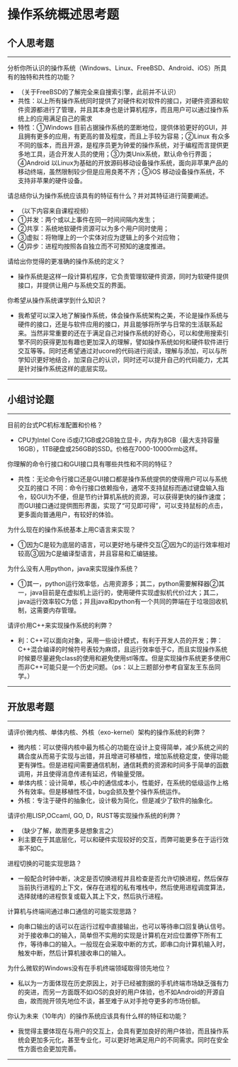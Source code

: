 # 操作系统概述思考题

## 个人思考题

---

分析你所认识的操作系统（Windows、Linux、FreeBSD、Android、iOS）所具有的独特和共性的功能？
- （关于FreeBSD的了解完全来自搜索引擎，此前并不认识）
- 共性：以上所有操作系统同时提供了对硬件和对软件的接口，对硬件资源和软件资源都进行了管理，并且其本身也是计算机程序，而且用户可以通过操作系统上的应用满足自己的需求
- 特性：①Windows 目前占据操作系统的垄断地位，提供体验更好的GUI，并且拥有更多的应用，有更高的普及程度，而且上手较为容易；②Linux 有众多不同的版本，而且开源，是程序员更为钟爱的操作系统，对于编程而言提供更多地工具，适合开发人员的使用；③为类Unix系统，默认命令行界面；④Android 以Linux为基础的开放源码移动设备操作系统，面向非苹果产品的移动终端，虽然限制较少但是应用良莠不齐；⑤iOS 移动设备操作系统，不支持非苹果的硬件设备。

>  

请总结你认为操作系统应该具有的特征有什么？并对其特征进行简要阐述。
- （以下内容来自课程视频）
- ①并发：两个或以上事件在同一时间间隔内发生；
- ②共享：系统地软硬件资源可以为多个用户同时使用；
- ③虚拟：将物理上的一个实体对应为逻辑上的多个对应物；
- ④异步：进程均按照各自独立而不可预知的速度推进。

>   

请给出你觉得的更准确的操作系统的定义？
- 操作系统是这样一段计算机程序，它负责管理软硬件资源，同时为软硬件提供接口，并提供让用户与系统交互的界面。

>   

你希望从操作系统课学到什么知识？
- 我希望可以深入地了解操作系统，体会操作系统架构之美，不论是操作系统与硬件的接口，还是与软件应用的接口，并且能够将所学与日常的生活联系起来。当然非常重要的还在于满足自己对操作系统的好奇心，可以和使用搜索引擎不同的获得更加有趣也更加深入的理解，譬如操作系统如何和硬件软件进行交互等等。同时还希望通过对ucore的代码进行阅读，理解与添加，可以与所学知识更好地结合，加深自己的认识，同时还可以提升自己的代码能力，尤其是针对操作系统这样的底层实现。

>   

---

## 小组讨论题

---

目前的台式PC机标准配置和价格？
- CPU为Intel Core i5或i7,1GB或2GB独立显卡，内存为8GB（最大支持容量16GB），1TB硬盘或256GB的SSD。价格在7000-10000rmb这样。

> 

你理解的命令行接口和GUI接口具有哪些共性和不同的特征？
- 共性：无论命令行接口还是GUI接口都是操作系统提供的使得用户可以与系统交互的接口
不同：命令行接口依赖指令，通常不支持鼠标而通过键盘输入指令，较GUI为不便，但是节约计算机系统的资源，可以获得更快的操作速度；而GUI接口通过提供图形界面，实现了“可见即可得”，可以支持鼠标的点击，更多面向普通用户，有较好的体验。
> 

为什么现在的操作系统基本上用C语言来实现？
- ①因为C是较为底层的语言，可以更好地与硬件交互②因为C的运行效率相对较高③因为C是编译型语言，并且容易和汇编链接。

>  

为什么没有人用python，java来实现操作系统？
- ①其一，python运行效率低，占用资源多；其二，python需要解释器②其一，java目前是在虚拟机上运行的，使用硬件实现虚拟机代价过大；其二，java运行效率较C为低；并且java和python有一个共同的弊端在于垃圾回收机制，这需要内存管理。

>  

请评价用C++来实现操作系统的利弊？
- 利：C++可以面向对象，采用一些设计模式，有利于开发人员的开发；弊：C++混合编译的时候符号表较为麻烦，且运行效率低于C，而且实现操作系统时候要尽量避免class的使用和避免使用stl等库。但是实现操作系统更多使用C而非C++可能只是一个历史问题。（ps：以上三题部分参考自室友王东岳同学。）
>  

---

## 开放思考题

---

请评价微内核、单体内核、外核（exo-kernel）架构的操作系统的利弊？
- 微内核：可以使得内核中最为核心的功能在设计上变得简单，减少系统之间的耦合度从而易于实现与出错，并且增进可移植性，增加系统稳定度，使得功能更有弹性。但是进程间需要通信机制，通信耗费的资源和时间多于简单的函数调用，并且使得消息传递有延迟，传输量受限。
- 单体内核：设计简单，核心中的通信成本小，性能好，在系统的低级运作上格外有效率。但是移植性不佳，bug会损及整个操作系统运作。
- 外核：专注于硬件的抽象化，设计极为简化，但是减少了软件的抽象化。

>  

请评价用LISP,OCcaml, GO, D，RUST等实现操作系统的利弊？
- （缺少了解，故而更多是想象言之）
- 利主要在于其底层化，可以和硬件实现较好的交互，而弊可能更多在于运行效率不如C。

>  

进程切换的可能实现思路？
- 一般配合时钟中断，决定是否切换进程并且检查是否允许切换进程，然后保存当前执行进程的上下文，保存在进程的私有堆栈中，然后使用进程调度算法，选择就绪的进程恢复或载入其上下文，然后执行进程。

>  

计算机与终端间通过串口通信的可能实现思路？
- 向串口输出的话可以在运行过程中直接输出，也可以等待串口回复确认信号。对于接收串口的输入，简单但不实用的实现是计算机在对应位置停下所有工作，等待串口的输入。一般现在会采取中断的方式，即串口向计算机输入时，触发中断，然后计算机接收串口的输入。

>  

为什么微软的Windows没有在手机终端领域取得领先地位？
- 私以为一方面体现在历史原因上，对于已经被割据的手机终端市场缺乏强有力的突进，而另一方面既不如iOS的良好的用户体验，也不如Android的开源自由，故而抛开领先地位不谈，甚至难于从对手抢夺更多的市场份额。  

>  

你认为未来（10年内）的操作系统应该具有什么样的特征和功能？
- 我觉得主要体现在与用户的交互上，会具有更加良好的用户体验，而且操作系统会更加多元化，甚至专业化，可以更好地满足用户的不同需求。同时在安全性方面也会更加完善。

>  

---
